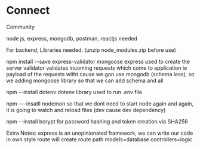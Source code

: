 # Connect
Community

node js, express, mongodb, postman, reactjs needed

For backend, Libraries needed:
(unzip node_modules.zip before use)


npm install --save express-validator mongoose 
express used to create the server
validator validates incoming requests which come to application ie payload of the requests witht 
cause we gon use mongodb (schema less), so we adding mongoose library so that we can add schema and all

npm --install dotenv
dotenv library used to run .env file

npm —-insatll nodemon
so that we dont need to start node again and again, it is going to watch and reload files
(dev cause dev dependency)

npm --install bcrypt
for password hashing and token creation via SHA256

Extra Notes:
express is an unopinionated framework, we can write our code in own style
route will create route path
models=database
controllers=logic


